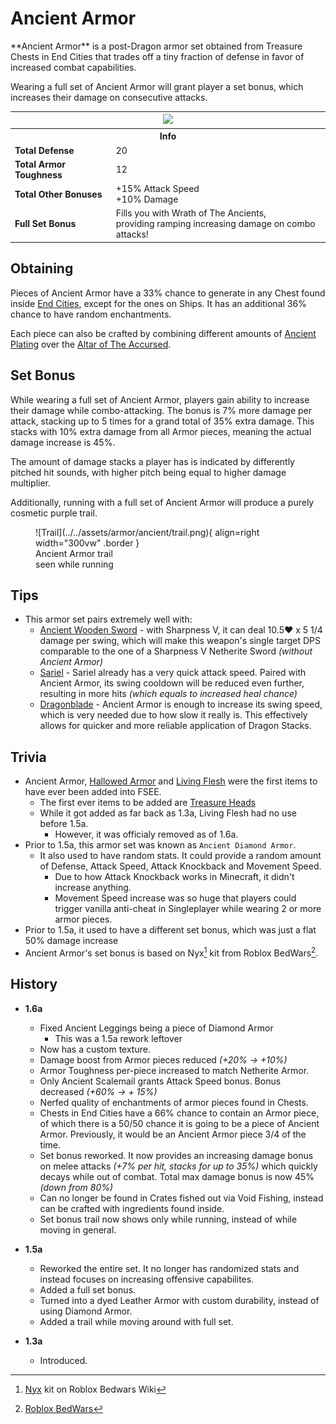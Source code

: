# Ancient Armor
<div class="result foka-infobox-grid" markdown>
<div markdown class="foka-infobox-text">
**Ancient Armor** is a post-Dragon armor set obtained from Treasure Chests in End Cities that trades off a tiny fraction of defense in favor of increased combat capabilities.

Wearing a full set of Ancient Armor will grant player a set bonus, which increases their damage on consecutive attacks.
</div>
<div class="foka-infobox-table">
	<table id="foka-infobox--item">
		<tr>
			<th colspan="2" class="foka-infobox--top-image"><img src="../../../assets/armor/ancient/full.png" style="height: auto; image-rendering: auto;"></th>
		</tr>
		<tr>
			<th colspan="2">Info</th>
		</tr>
		<tr>
			<td><b>Total Defense</b></td>
			<td>20</td>
		</tr>
		<tr>
			<td><b>Total Armor Toughness</b></td>
			<td>12</td>
		</tr>
		<tr>
			<td><b>Total Other Bonuses</b></td>
			<td>
				+15% Attack Speed
				<br>
				+10% Damage
			</td>
		</tr>
		<tr>
			<td><b>Full Set Bonus</b></td>
			<td>
			Fills you with Wrath of The Ancients,
			<br>
			providing ramping increasing damage on combo attacks!
			</td>
		</tr>
	</table>
</div>
</div>

## Obtaining
Pieces of Ancient Armor have a 33% chance to generate in any Chest found inside [End Cities](../../structures/end_city.md), except for the ones on Ships. It has an additional 36% chance to have random enchantments.

Each piece can also be crafted by combining different amounts of <i class="icon-fsee icon-fsee-ancient-plating"></i>[Ancient Plating](../other/ancient_plating.md) over the [Altar of The Accursed](../../mechanics/altar_of_the_accursed.md).

## Set Bonus

While wearing a full set of Ancient Armor, players gain ability to increase their damage while combo-attacking. The bonus is 7% more damage per attack, stacking up to 5 times for a grand total of 35% extra damage. This stacks with 10% extra damage from all Armor pieces, meaning the actual damage increase is 45%.

The amount of damage stacks a player has is indicated by differently pitched hit sounds, with higher pitch being equal to higher damage multiplier.



Additionally, running with a full set of Ancient Armor will produce a purely cosmetic purple trail.
<figure markdown>
  ![Trail](../../assets/armor/ancient/trail.png){ align=right width="300vw" .border }
  <figcaption>Ancient Armor trail<br>seen while running</figcaption>
</figure>

## Tips

- This armor set pairs extremely well with:
    - <i class="icon-fsee icon-fsee-ancient-wooden-sword"></i>[Ancient Wooden Sword](../ancient_wooden_sword.md) - with Sharpness V, it can deal 10.5:heart: x 5 1/4 damage per swing, which will make this weapon's single target DPS comparable to the one of a Sharpness V Netherite Sword *(without Ancient Armor)* 
    - <i class="icon-fsee icon-fsee-sariel"></i>[Sariel](../sariel.md) - Sariel already has a very quick attack speed. Paired with Ancient Armor, its swing cooldown will be reduced even further, resulting in more hits *(which equals to increased heal chance)*
    - <i class="icon-fsee icon-fsee-dragonblade"></i>[Dragonblade](../dragonblade.md) - Ancient Armor is enough to increase its swing speed, which is very needed due to how slow it really is. This effectively allows for quicker and more reliable application of Dragon Stacks.

## Trivia

- <i class="icon-fsee icon-fsee-ancient-armor"></i>Ancient Armor, <i class="icon-fsee icon-fsee-hallowed-armor"></i>[Hallowed Armor](hallowed_armor.md) and <i class="icon-fsee icon-fsee-living-flesh"></i>[Living Flesh](../other/living_flesh.md) were the first items to have ever been added into FSEE.
    - The first ever items to be added are [Treasure Heads](../../mechanics/treasure_heads.md)
    - While it got added as far back as 1.3a, <i class="icon-fsee icon-fsee-living-flesh"></i>Living Flesh had no use before 1.5a.
        - However, it was officialy removed as of 1.6a.
- Prior to 1.5a, this armor set was known as <i class="icon-minecraft icon-minecraft-diamond-chestplate"></i>`Ancient Diamond Armor`.
    - It also used to have random stats. It could provide a random amount of Defense, Attack Speed, Attack Knockback and Movement Speed.
        - Due to how Attack Knockback works in Minecraft, it didn't increase anything.
        - Movement Speed increase was so huge that players could trigger vanilla anti-cheat in Singleplayer while wearing 2 or more armor pieces.
- Prior to 1.5a, it used to have a different set bonus, which was just a flat 50% damage increase
- Ancient Armor's set bonus is based on Nyx[^1] kit from Roblox BedWars[^2].

## History
- **1.6a**
	- Fixed Ancient Leggings being a piece of Diamond Armor 
    	- This was a 1.5a rework leftover
	- Now has a custom texture.
	- Damage boost from Armor pieces reduced *(+20% -> +10%)*
	- Armor Toughness per-piece increased to match Netherite Armor.
	- Only Ancient Scalemail grants Attack Speed bonus. Bonus decreased *(+60% -> + 15%)*
	- Nerfed quality of enchantments of armor pieces found in Chests.
	- Chests in End Cities have a 66% chance to contain an Armor piece, of which there is a 50/50 chance it is going to be a piece of Ancient Armor. Previously, it would be an Ancient Armor piece 3/4 of the time.
	- Set bonus reworked. It now provides an increasing damage bonus on melee attacks *(+7% per hit, stacks for up to 35%)* which quickly decays while out of combat. Total max damage bonus is now 45% *(down from 80%)*
	- Can no longer be found in Crates fished out via Void Fishing, instead can be crafted with ingredients found inside.
	- Set bonus trail now shows only while running, instead of while moving in general.

- **1.5a**
	- Reworked the entire set. It no longer has randomized stats and instead focuses on increasing offensive capabilites.
	- Added a full set bonus.
	- Turned into a dyed Leather Armor with custom durability, instead of using Diamond Armor.
	- Added a trail while moving around with full set.

- **1.3a**
	- Introduced.

[^1]: [Nyx](https://robloxbedwars.fandom.com/wiki/Nyx) kit on Roblox Bedwars Wiki
[^2]: [Roblox BedWars](https://www.roblox.com/games/6872265039/)
